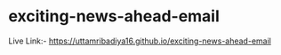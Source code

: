 # exciting-news-ahead-email

Live Link:- https://uttamribadiya16.github.io/exciting-news-ahead-email
